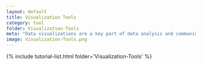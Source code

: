 ```yaml
---
layout: default
title: Visualization Tools
category: tool
folder: Visualization-Tools
meta: "Data visualizations are a key part of data analysis and communication. Visualizations help you spot check your data and present your data in a compelling way. I'll be teaching a variety of data visualization tools."
image: Visualization-Tools.png
---
```


{% include tutorial-list.html folder='Visualization-Tools' %}

